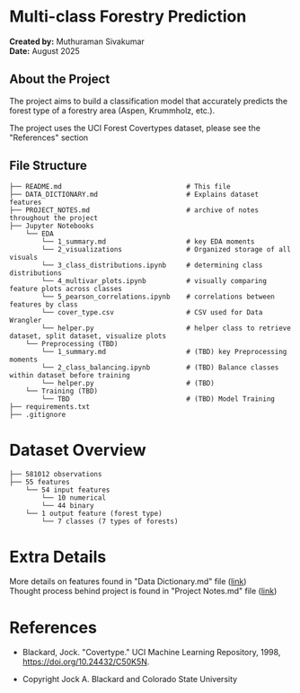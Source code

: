 # Multi-class Forestry Prediction
**Created by:** Muthuraman Sivakumar  
**Date:** August 2025

## About the Project
The project aims to build a classification model that accurately predicts the forest type of a forestry area (Aspen, Krummholz, etc.).

The project uses the UCI Forest Covertypes dataset, please see the "References" section

## File Structure

    ├── README.md                               # This file
    ├── DATA_DICTIONARY.md                      # Explains dataset features
    ├── PROJECT_NOTES.md                        # archive of notes throughout the project
    ├── Jupyter Notebooks                       
        └── EDA                                 
            └── 1_summary.md                    # key EDA moments
            └── 2_visualizations                # Organized storage of all visuals
            └── 3_class_distributions.ipynb     # determining class distributions
            └── 4_multivar_plots.ipynb          # visually comparing feature plots across classes
            └── 5_pearson_correlations.ipynb    # correlations between features by class
            └── cover_type.csv                  # CSV used for Data Wrangler
            └── helper.py                       # helper class to retrieve dataset, split dataset, visualize plots
        └── Preprocessing (TBD)                       
            └── 1_summary.md                    # (TBD) key Preprocessing moments
            └── 2_class_balancing.ipynb         # (TBD) Balance classes within dataset before training
            └── helper.py                       # (TBD)
        └── Training (TBD)
            └── TBD                             # (TBD) Model Training
    ├── requirements.txt
    ├── .gitignore


# Dataset Overview

    ├── 581012 observations
    ├── 55 features    
        └── 54 input features                
            └── 10 numerical
            └── 44 binary
        └── 1 output feature (forest type)
            └── 7 classes (7 types of forests)

# Extra Details
More details on features found in "Data Dictionary.md" file ([link](DATA_DICTIONARY.md))   
Thought process behind project is found in "Project Notes.md" file ([link](PROJECT_NOTES.md))

# References
- Blackard, Jock. "Covertype." UCI Machine Learning Repository, 1998, https://doi.org/10.24432/C50K5N.

- Copyright Jock A. Blackard and Colorado State University
